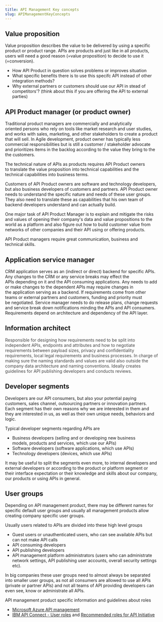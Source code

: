 ```yaml
---
title: API Management Key concepts
slug: APIManagementKeyConcepts
---
```


## Value proposition

Value proposition describes the value to be delivered by using a specific product or product range. APIs are products and just like in all products, users will need a good reason (=value proposition) to decide to use it (=conversion).

*   How API Product in question solves problems or improves situation
*   What specific benefits there is to use this specifc API instead of other integration methods?
*   Why external partners or customers should use our API in stead of competitors'? (think about this if you are offering the API to external parties)

## API Product manager (or product owner)

Traditional product managers are commercially and analytically oriented persons who rely on tools like market research and user studies, and works with sales, marketing, and other stakeholders to create a product that will sell. In Agile development, product owner has typically less commercial responsibilities but is still a customer / stakeholder advocate and prioritizes items in the backlog according to the value they bring to the the customers.

The technical nature of APIs as products requires API Product owners to translate the value proposition into technical capabilities and the technical capabilities into business terms.

Customers of API Product owners are software and technology developers, but also business developers of customers and partners. API Product owner needs to understand the specific nature and needs of these user groups. They also need to translate these as capabilities that his own team of backend developers understand and can actually build.

One major task of API Product Manager is to explain and mitigate the risks and values of opening their company's data and value propositions to the world as a platform and also figure out how to build customer value from networks of other companies and their API using or offering products.

API Product managers require great communication, business and technical skills.

## Application service manager

CRM application serves as an (indirect or direct) backend for specific APIs. Any changes to the CRM or any service breaks may effect the APIs depending on it and the API consuming applications. Any needs to add or make changes to the dependent APIs may require changes in the application serving as a backend. If requirements come from other teams or external partners and customers, funding and priority must be negotiated. Service manager needs to do release plans, change requests and service break down notifications minding the APIs and API consumers. Requirements depend on architecture and dependency of the API layer.

## Information architect

<span style="color: rgb(68,68,68);text-decoration: none;">Responsible for designing how requirements need to be split into independent APIs, endpoints and attributes and how to negotiate requirements between payload sizes, privacy and confidentiality requirements, local legal requirements and business processes. In charge of making sure the naming standards and values are valid also outside the company data architecture and naming conventions. Ideally creates guidelines for API publishing developers and conducts reviews.</span>

## Developer segments

Developers are our API consumers, but also your potential paying customers, sales channel, outsourcing partners or innovation partners. Each segment has their own reasons why we are interested in them and they are interested in us, as well as their own unique needs, behaviors and logic.

Typical developer segments regarding APIs are

*   Business developers (selling and or developing new business models, products and services, which use our APIs)
*   Software developers (software applications, which use APIs)
*   Technology developers (devices, which use APIs)

It may be useful to split the segments even more, to internal developers and external developers or according to the product or platform segment or their interface expectation or their knowledge and skills about our company, our products or using APIs in general.

## User groups

Depending on API management product, there may be different names for specific default user groups and usually all management products allow creating company specific user groups.

Usually users related to APIs are divided into these high level groups

*   Guest users or unauthenticated users, who can see available APIs but can not make API calls
*   API consuming developers
*   API publishing developers
*   API management platform administrators (users who can administrate network settings, API publishing user accounts, overall security settings etc).

In big companies these user groups need to almost always be separated into smaller user groups, as not all consumers are allowed to use all APIs (private or partner APIs) and not all teams of API providing developers can even see, know or administrate all APIs.

API management product specific information and guidelines about roles

*   [<u>Microsoft Azure API management</u>](https://docs.microsoft.com/en-us/azure/api-management/api-management-howto-create-groups)
*   <u>[IBM API Connect - User roles](https://www.ibm.com/support/knowledgecenter/en/SSMNED_5.0.0/com.ibm.apic.overview.doc/overview_apimgmt_users.html)</u> and [Recommended roles for API Initiative](https://developer.ibm.com/apiconnect/2017/05/19/recommended-roles-api-initiative/)

</div>
